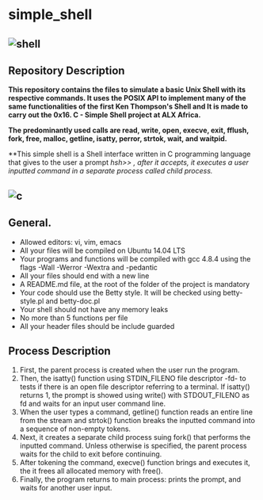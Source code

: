 # simple_shell

![shell](https://camo.githubusercontent.com/8888ae74076afce3ac6d78de0bba2c9c2039412ed8f51d33b5e3a61712cf2406/68747470733a2f2f63646e2e73686f706966792e636f6d2f732f66696c65732f312f303230342f343130342f70726f64756374732f32303138303531372d32303138303531372d50313236303631345f363030782e6a70673f763d31353238353036333538)
---

## Repository Description

**This repository contains the files to simulate a basic Unix Shell with its respective commands. It uses the POSIX API to implement many of the same functionalities of the first Ken Thompson's Shell and It is made to carry out the 0x16. C - Simple Shell project at ALX Africa.**

**The predominantly used calls are read, write, open, execve, exit, fflush, fork, free, malloc, getline, isatty, perror, strtok, wait, and waitpid.**

**This simple shell is a Shell interface written in C programming language that gives to the user a prompt *hsh>> *, after it accepts, it executes a user inputted command in a separate process called child process.**


![c](https://camo.githubusercontent.com/4f0a611698513d0e276aa4bf9345ffe9fa05197036105d372e2d88ade23fc135/68747470733a2f2f7365656b6c6f676f2e636f6d2f696d616765732f432f632d70726f6772616d6d696e672d6c616e67756167652d6c6f676f2d394233324430313742312d7365656b6c6f676f2e636f6d2e706e67)
--- 

## General. 

* Allowed editors: vi, vim, emacs
* All your files will be compiled on Ubuntu 14.04 LTS
* Your programs and functions will be compiled with gcc 4.8.4 using the flags -Wall -Werror -Wextra and -pedantic
* All your files should end with a new line
* A README.md file, at the root of the folder of the project is mandatory
* Your code should use the Betty style. It will be checked using betty-style.pl and betty-doc.pl
* Your shell should not have any memory leaks
* No more than 5 functions per file
* All your header files should be include guarded

## Process Description
1. First, the parent process is created when the user run the program.
2. Then, the isatty() function using STDIN_FILENO file descriptor -fd- to tests if there is an open file descriptor referring to a terminal. If isatty() returns 1, the prompt is showed using write() with STDOUT_FILENO as fd and waits for an input user command line.
3. When the user types a command, getline() function reads an entire line from the stream and strtok() function breaks the inputted command into a sequence of non-empty tokens.
4. Next, it creates a separate child process suing fork() that performs the inputted command. Unless otherwise is specified, the parent process waits for the child to exit before continuing.
5. After tokening the command, execve() function brings and executes it, the it frees all allocated memory with free().
6. Finally, the program returns to main process: prints the prompt, and waits for another user input.
